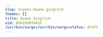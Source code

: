 ```yaml
---
slug: Scenes:duane_gingrich
themes: []
title: Duane Gingrich
uid: 8eb10d8fd425
/usr/bin/xargs=/usr/bin/xargs=status: draft
---
```

